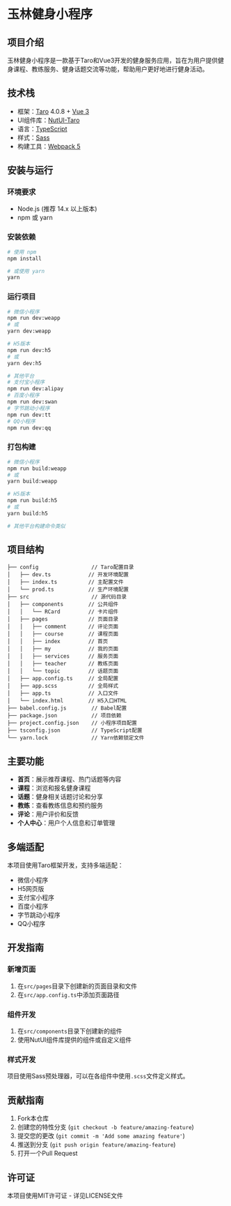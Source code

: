 # 玉林健身小程序

## 项目介绍

玉林健身小程序是一款基于Taro和Vue3开发的健身服务应用，旨在为用户提供健身课程、教练服务、健身话题交流等功能，帮助用户更好地进行健身活动。

## 技术栈

- 框架：[Taro](https://taro.jd.com/) 4.0.8 + [Vue 3](https://v3.cn.vuejs.org/)
- UI组件库：[NutUI-Taro](https://nutui.jd.com/#/)
- 语言：[TypeScript](https://www.typescriptlang.org/)
- 样式：[Sass](https://sass-lang.com/)
- 构建工具：[Webpack 5](https://webpack.js.org/)

## 安装与运行

### 环境要求

- Node.js (推荐 14.x 以上版本)
- npm 或 yarn

### 安装依赖

```bash
# 使用 npm
npm install

# 或使用 yarn
yarn
```

### 运行项目

```bash
# 微信小程序
npm run dev:weapp
# 或
yarn dev:weapp

# H5版本
npm run dev:h5
# 或
yarn dev:h5

# 其他平台
# 支付宝小程序
npm run dev:alipay
# 百度小程序
npm run dev:swan
# 字节跳动小程序
npm run dev:tt
# QQ小程序
npm run dev:qq
```

### 打包构建

```bash
# 微信小程序
npm run build:weapp
# 或
yarn build:weapp

# H5版本
npm run build:h5
# 或
yarn build:h5

# 其他平台构建命令类似
```

## 项目结构

```
├── config                 // Taro配置目录
│   ├── dev.ts            // 开发环境配置
│   ├── index.ts          // 主配置文件
│   └── prod.ts           // 生产环境配置
├── src                    // 源代码目录
│   ├── components        // 公共组件
│   │   └── RCard         // 卡片组件
│   ├── pages             // 页面目录
│   │   ├── comment       // 评论页面
│   │   ├── course        // 课程页面
│   │   ├── index         // 首页
│   │   ├── my            // 我的页面
│   │   ├── services      // 服务页面
│   │   ├── teacher       // 教练页面
│   │   └── topic         // 话题页面
│   ├── app.config.ts     // 全局配置
│   ├── app.scss          // 全局样式
│   ├── app.ts            // 入口文件
│   └── index.html        // H5入口HTML
├── babel.config.js        // Babel配置
├── package.json           // 项目依赖
├── project.config.json    // 小程序项目配置
├── tsconfig.json          // TypeScript配置
└── yarn.lock              // Yarn依赖锁定文件
```

## 主要功能

- **首页**：展示推荐课程、热门话题等内容
- **课程**：浏览和报名健身课程
- **话题**：健身相关话题讨论和分享
- **教练**：查看教练信息和预约服务
- **评论**：用户评价和反馈
- **个人中心**：用户个人信息和订单管理

## 多端适配

本项目使用Taro框架开发，支持多端适配：

- 微信小程序
- H5网页版
- 支付宝小程序
- 百度小程序
- 字节跳动小程序
- QQ小程序

## 开发指南

### 新增页面

1. 在`src/pages`目录下创建新的页面目录和文件
2. 在`src/app.config.ts`中添加页面路径

### 组件开发

1. 在`src/components`目录下创建新的组件
2. 使用NutUI组件库提供的组件或自定义组件

### 样式开发

项目使用Sass预处理器，可以在各组件中使用`.scss`文件定义样式。

## 贡献指南

1. Fork本仓库
2. 创建您的特性分支 (`git checkout -b feature/amazing-feature`)
3. 提交您的更改 (`git commit -m 'Add some amazing feature'`)
4. 推送到分支 (`git push origin feature/amazing-feature`)
5. 打开一个Pull Request

## 许可证

本项目使用MIT许可证 - 详见LICENSE文件